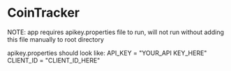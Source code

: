 # CoinTracker

NOTE: app requires apikey.properties file to run, will not run without adding this file manually to root directory

apikey.properties should look like:
API_KEY = "YOUR_API KEY_HERE"
CLIENT_ID = "CLIENT_ID_HERE"
